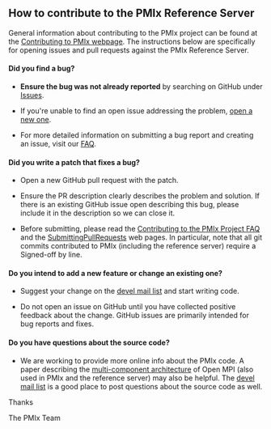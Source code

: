 ## How to contribute to the PMIx Reference Server

General information about contributing to the PMIx project can be found at the [Contributing to PMIx webpage](https://pmix.org/code/contribute/).
The instructions below are specifically for opening issues and pull requests against the PMIx Reference Server.

#### **Did you find a bug?**

* **Ensure the bug was not already reported** by searching on GitHub under [Issues](https://github.com/pmix/pmix-reference-server/issues).

* If you're unable to find an open issue addressing the problem, [open a new one](https://github.com/pmix/pmix-reference-server/issues/new).

* For more detailed information on submitting a bug report and creating an issue, visit our [FAQ](https://pmix.org/support/faq).

#### **Did you write a patch that fixes a bug?**

* Open a new GitHub pull request with the patch.

* Ensure the PR description clearly describes the problem and solution. If there is an existing GitHub issue open describing this bug, please include it in the description so we can close it.

* Before submitting, please read the [Contributing to the PMIx Project FAQ](https://pmix.org/support/faq/contributing) and the [SubmittingPullRequests](https://pmix.org/support/faq/submitting-pull-requests) web pages.  In particular, note that all git commits contributed to PMIx (including the reference server) require a Signed-off by line.

#### **Do you intend to add a new feature or change an existing one?**

* Suggest your change on the [devel mail list](https://groups.google.com/forum/#!forum/pmix) and start writing code.

* Do not open an issue on GitHub until you have collected positive feedback about the change. GitHub issues are primarily intended for bug reports and fixes.

#### **Do you have questions about the source code?**

* We are working to provide more online info about the PMIx code.  A paper describing the [multi-component architecture](https://www.open-mpi.org/papers/ics-2004/ics-2004.pdf)  of Open MPI (also used in PMIx and the reference server) may also be helpful.  The [devel mail list](https://groups.google.com/forum/#!forum/pmix) is a good place to post questions about the source code as well.

Thanks

The PMIx Team
